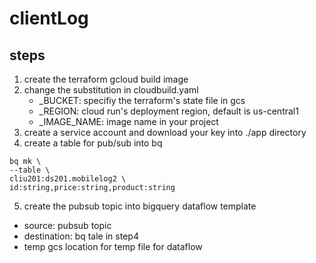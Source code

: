 # clientLog


## steps

1. create the terraform gcloud build image
2. change the substitution in cloudbuild.yaml
    - _BUCKET: specifiy the terraform's state file in gcs
    - _REGION: cloud run's deployment region, default is us-central1
    - _IMAGE_NAME: image name in your project
3. create a service account and download your key into ./app directory
4. create a table for pub/sub into bq
```
bq mk \
--table \
cliu201:ds201.mobilelog2 \
id:string,price:string,product:string
```
5. create the pubsub topic into bigquery dataflow template
- source: pubsub topic
- destination: bq tale in step4
- temp gcs location for temp file for dataflow
